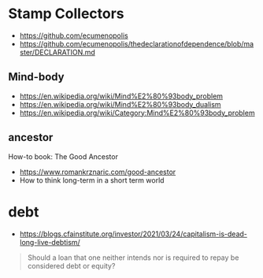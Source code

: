 # Stamp Collectors

* https://github.com/ecumenopolis
* https://github.com/ecumenopolis/thedeclarationofdependence/blob/master/DECLARATION.md

## Mind-body

* https://en.wikipedia.org/wiki/Mind%E2%80%93body_problem
* https://en.wikipedia.org/wiki/Mind%E2%80%93body_dualism
* https://en.wikipedia.org/wiki/Category:Mind%E2%80%93body_problem


## ancestor

How-to book: The Good Ancestor

* https://www.romankrznaric.com/good-ancestor
* How to think long-term in a short term world


# debt

* https://blogs.cfainstitute.org/investor/2021/03/24/capitalism-is-dead-long-live-debtism/
> Should a loan that one neither intends nor is required to repay be considered debt or equity?